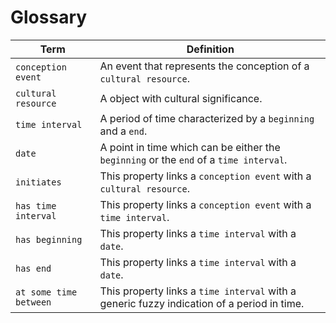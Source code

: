 # Glossary
| Term | Definition |
| ---- | ---------- |
| `conception event` | An event that represents the conception of a `cultural resource`. |
| `cultural resource` | A object with cultural significance. |
| `time interval` | A period of time characterized by a `beginning` and a `end`. |
| `date` | A point in time which can be either the `beginning` or the `end` of a `time interval`. |
| `initiates` | This property links a `conception event` with a `cultural resource`. |
| `has time interval` | This property links a `conception event` with a `time interval`. |
| `has beginning` | This property links a `time interval` with a `date`. |
| `has end` | This property links a `time interval` with a `date`. |
| `at some time between` | This property links a `time interval` with a generic fuzzy indication of a period in time. |